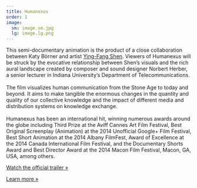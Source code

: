 ```yaml
---
title: Humanexus
order: 1
image:
  sm: image.sm.jpg
  lg: image.lg.png
---
```

This semi-documentary animation is the product of a close collaboration between Katy Börner and artist [Ying-Fang Shen](http://yfshen.info/). Viewers of Humanexus will be struck by the evocative relationship between Shen’s visuals and the rich aural landscape created by composer and sound designer Norbert Herber, a senior lecturer in Indiana University’s Department of Telecommunications.\
\
The film visualizes human communication from the Stone Age to today and beyond. It aims to make tangible the enormous changes in the quantity and quality of our collective knowledge and the impact of different media and distribution systems on knowledge exchange.\
\
Humanexus has been an international hit, winning numerous awards around the globe including Third Prize at the Aviff Cannes Art Film Festival, Best Original Screenplay (Animation) at the 2014 Unofficial Google+ Film Festival, Best Short Animation at the 2014 Albany FilmFest, Award of Excellence at the 2014 Canada International Film Festival, and the Documentary Shorts Award and Best Director Award at the 2014 Macon Film Festival, Macon, GA, USA, among others.

[Watch the official trailer »](https://www.youtube.com/watch?v=XP7BirC7hFI&feature=youtu.be)

[Learn more »](http://cns.iu.edu/humanexus)